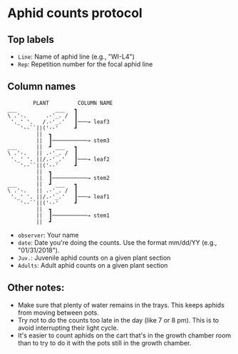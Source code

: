 # Aphid counts protocol

## Top labels

- `Line`: Name of aphid line (e.g., "WI-L4")
- `Rep`: Repetition number for the focal aphid line

## Column names

```
        PLANT         COLUMN NAME
___            ___   ┓
\ .'-.      .-'_. /  ┃
 '._' '.   /.-'_.'   ┃───→ leaf3
    '--``||('--'     ┛
         ||  ┓
         ||  ┃───────────→ stem3
___      ||  ┛ ___   ┓
\ .'-.   || .-'_. /  ┃
 '._' '. ||/.-'_.'   ┃───→ leaf2
    '--``||('--'     ┛
         ||  ┓
         ||  ┃───────────→ stem2
___      ||  ┛ ___   ┓
\ .'-.   || .-'_. /  ┃
 '._' '. ||/.-'_.'   ┃───→ leaf1
    '--``||('--'     ┛
         ||  ┓
         ||  ┃───────────→ stem1
         ||  ┛
```

- `observer`: Your name
- `date`: Date you're doing the counts. Use the format mm/dd/YY (e.g., "01/31/2018").
- `Juv.`: Juvenile aphid counts on a given plant section
- `Adults`: Adult aphid counts on a given plant section

## Other notes:

- Make sure that plenty of water remains in the trays. This keeps aphids from moving
  between pots.
- Try not to do the counts too late in the day (like 7 or 8 pm). This is to avoid
  interrupting their light cycle.
- It's easier to count aphids on the cart that's in the growth chamber room than to try
  to do it with the pots still in the growth chamber.
